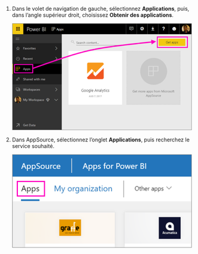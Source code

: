 1. Dans le volet de navigation de gauche, sélectionnez **Applications**, puis, dans l’angle supérieur droit, choisissez **Obtenir des applications**.
   
     ![Icône Obtenir des applications](./media/powerbi-service-apps-get-more-apps/power-bi-service-apps-get-apps-1-app-line.png)
2. Dans AppSource, sélectionnez l’onglet **Applications**, puis recherchez le service souhaité.
   
    ![Onglet Applications dans AppSource](./media/powerbi-service-apps-get-more-apps/power-bi-appsource-apps.png)

